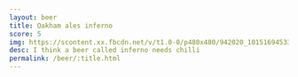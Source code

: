 ```yaml
---
layout: beer
title: Oakham ales inferno
score: 5
img: https://scontent.xx.fbcdn.net/v/t1.0-0/p480x480/942020_10151694533608745_2056877210_n.jpg?oh=47e3e73dd7280043367904f5feed36d9&oe=591C72D1
desc: I think a beer called inferno needs chilli
permalink: /beer/:title.html
---
```

